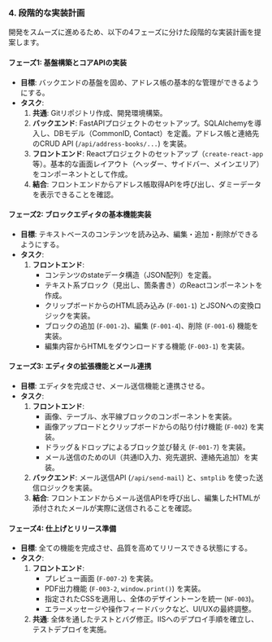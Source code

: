 ### 4\. 段階的な実装計画

開発をスムーズに進めるため、以下の4フェーズに分けた段階的な実装計画を提案します。

#### **フェーズ1: 基盤構築とコアAPIの実装**

  * **目標**: バックエンドの基盤を固め、アドレス帳の基本的な管理ができるようにする。
  * **タスク**:
    1.  **共通**: Gitリポジトリ作成、開発環境構築。
    2.  **バックエンド**: FastAPIプロジェクトのセットアップ。SQLAlchemyを導入し、DBモデル（CommonID, Contact）を定義。アドレス帳と連絡先のCRUD API (`/api/address-books/...`) を実装。
    3.  **フロントエンド**: Reactプロジェクトのセットアップ（`create-react-app`等）。基本的な画面レイアウト（ヘッダー、サイドバー、メインエリア）をコンポーネントとして作成。
    4.  **結合**: フロントエンドからアドレス帳取得APIを呼び出し、ダミーデータを表示できることを確認。

#### **フェーズ2: ブロックエディタの基本機能実装**

  * **目標**: テキストベースのコンテンツを読み込み、編集・追加・削除ができるようにする。
  * **タスク**:
    1.  **フロントエンド**:
          * コンテンツのstateデータ構造（JSON配列）を定義。
          * テキスト系ブロック（見出し、箇条書き）のReactコンポーネントを作成。
          * クリップボードからのHTML読み込み (`F-001-1`) とJSONへの変換ロジックを実装。
          * ブロックの追加 (`F-001-2`)、編集 (`F-001-4`)、削除 (`F-001-6`) 機能を実装。
          * 編集内容からHTMLをダウンロードする機能 (`F-003-1`) を実装。

#### **フェーズ3: エディタの拡張機能とメール連携**

  * **目標**: エディタを完成させ、メール送信機能と連携させる。
  * **タスク**:
    1.  **フロントエンド**:
          * 画像、テーブル、水平線ブロックのコンポーネントを実装。
          * 画像アップロードとクリップボードからの貼り付け機能 (`F-002`) を実装。
          * ドラッグ＆ドロップによるブロック並び替え (`F-001-7`) を実装。
          * メール送信のためのUI（共通ID入力、宛先選択、連絡先追加）を実装。
    2.  **バックエンド**: メール送信API (`/api/send-mail`) と、`smtplib` を使った送信ロジックを実装。
    3.  **結合**: フロントエンドからメール送信APIを呼び出し、編集したHTMLが添付されたメールが実際に送信されることを確認。

#### **フェーズ4: 仕上げとリリース準備**

  * **目標**: 全ての機能を完成させ、品質を高めてリリースできる状態にする。
  * **タスク**:
    1.  **フロントエンド**:
          * プレビュー画面 (`F-007-2`) を実装。
          * PDF出力機能 (`F-003-2`, `window.print()`) を実装。
          * 指定されたCSSを適用し、全体のデザイントーンを統一 (`NF-003`)。
          * エラーメッセージや操作フィードバックなど、UI/UXの最終調整。
    2.  **共通**: 全体を通したテストとバグ修正。IISへのデプロイ手順を確立し、テストデプロイを実施。
